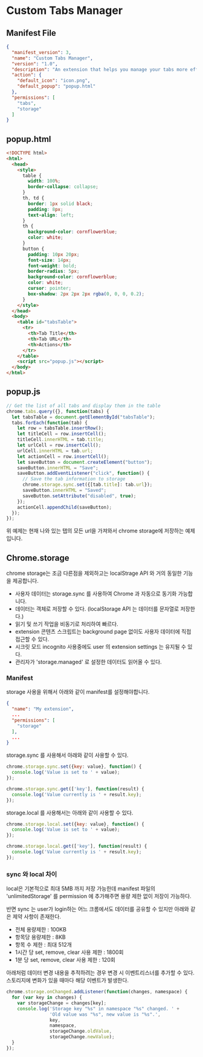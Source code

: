 # Custom Tabs Manager

## Manifest File
```json
{
  "manifest_version": 3,
  "name": "Custom Tabs Manager",
  "version": "1.0",
  "description": "An extension that helps you manage your tabs more efficiently.",
  "action": {
    "default_icon": "icon.png",
    "default_popup": "popup.html"
  },
  "permissions": [
    "tabs",
    "storage"
  ]
}
```

## popup.html
```html
<!DOCTYPE html>
<html>
  <head>
    <style>
      table {
        width: 100%;
        border-collapse: collapse;
      }
      th, td {
        border: 1px solid black;
        padding: 8px;
        text-align: left;
      }
      th {
        background-color: cornflowerblue;
        color: white;
      }
      button {
        padding: 10px 20px;
        font-size: 14px;
        font-weight: bold;
        border-radius: 5px;
        background-color: cornflowerblue;
        color: white;
        cursor: pointer;
        box-shadow: 2px 2px 2px rgba(0, 0, 0, 0.2);
      }
    </style>
  </head>
  <body>
    <table id="tabsTable">
      <tr>
        <th>Tab Title</th>
        <th>Tab URL</th>
        <th>Actions</th>
      </tr>
    </table>
    <script src="popup.js"></script>
  </body>
</html>
```

## popup.js
```javascript
// Get the list of all tabs and display them in the table
chrome.tabs.query({}, function(tabs) {
  let tabsTable = document.getElementById("tabsTable");
  tabs.forEach(function(tab) {
    let row = tabsTable.insertRow();
    let titleCell = row.insertCell();
    titleCell.innerHTML = tab.title;
    let urlCell = row.insertCell();
    urlCell.innerHTML = tab.url;
    let actionCell = row.insertCell();
    let saveButton = document.createElement("button");
    saveButton.innerHTML = "Save";
    saveButton.addEventListener("click", function() {
      // Save the tab information to storage
      chrome.storage.sync.set({[tab.title]: tab.url});
      saveButton.innerHTML = "Saved";
      saveButton.setAttribute("disabled", true);
    });
    actionCell.appendChild(saveButton);
  });
});
```
위 예제는 현재 나와 있는 탭의 모든 url을 가져와서 chrome storage에 저장하는 예제 입니다.

## Chrome.storage
chrome storage는 조금 다른점을 제외하고는 localStrage API 와 거의 동일한 기능을 제공합니다.

- 사용자 데이터는 storage.sync 를 사용하여 Chrome 과 자동으로 동기화 가능합니다.
- 데이터는 객체로 저장할 수 있다. (localStorage API 는 데이터를 문자열로 저장한다.)
- 읽기 및 쓰기 작업을 비동기로 처리하여 빠르다.
- extension 콘텐츠 스크립트는 background page 없이도 사용자 데이터에 직접 접근할 수 있다.
- 시크릿 모드 incognito 사용중에도 user 의 extension settings 는 유지될 수 있다.
-  관리자가 'storage.managed' 로 설정한 데이터도 읽어올 수 있다.

### Manifest
storage 사용을 위해서 아래와 같이 manifest를 설정해야합니다.
```json
{
  "name": "My extension",
  ...
  "permissions": [
    "storage"
  ],
  ...
}
```
storage.sync 를 사용해서 아래와 같이 사용할 수 있다.
```javascript
chrome.storage.sync.set({key: value}, function() {
  console.log('Value is set to ' + value);
});

chrome.storage.sync.get(['key'], function(result) {
  console.log('Value currently is ' + result.key);
});
```
storage.local 를 사용해서는 아래와 같이 사용할 수 있다.

```javascript
chrome.storage.local.set({key: value}, function() {
  console.log('Value is set to ' + value);
});

chrome.storage.local.get(['key'], function(result) {
  console.log('Value currently is ' + result.key);
});
```
### sync 와 local 차이

local은 기본적으로 최대 5MB 까지 저장 가능한데 manifest 파일의 'unlimitedStorage' 를 permission 에 추가해주면 용량 제한 없이 저장이 가능하다.

반면 sync 는 user가 login하는 어느 크롬에서도 데이터를 공유할 수 있지만 아래와 같은 제약 사항이 존재한다.

- 전체 용량제한 : 100KB
- 항목당 용량제한 : 8KB
- 항목 수 제한 : 최대 512개
- 1시간 당 set, remove, clear 사용 제한 : 1800회
- 1분 당 set, remove, clear 사용 제한 : 120회

아래처럼 데이터 변경 내용을 추적하려는 경우 변경 시 이벤트리스너를 추가할 수 있다. 스토리지에 변화가 있을 때마다 해당 이벤트가 발생한다.
```javascript
chrome.storage.onChanged.addListener(function(changes, namespace) {
  for (var key in changes) {
    var storageChange = changes[key];
    console.log('Storage key "%s" in namespace "%s" changed. ' +
                'Old value was "%s", new value is "%s".',
                key,
                namespace,
                storageChange.oldValue,
                storageChange.newValue);
  }
});
```
